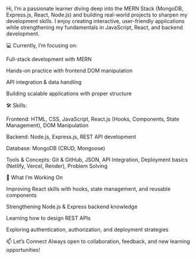 Hi, I’m a passionate learner diving deep into the MERN Stack (MongoDB, Express.js, React, Node.js) and building real-world projects to sharpen my development skills. I enjoy creating interactive, user-friendly applications while strengthening my fundamentals in JavaScript, React, and backend development.

💻 Currently, I’m focusing on:

Full-stack development with MERN

Hands-on practice with frontend DOM manipulation

API integration & data handling

Building scalable applications with proper structure

🛠️ Skills:

Frontend: HTML, CSS, JavaScript, React.js (Hooks, Components, State Management), DOM Manipulation

Backend: Node.js, Express.js, REST API development

Database: MongoDB (CRUD, Mongoose)

Tools & Concepts: Git & GitHub, JSON, API Integration, Deployment basics (Netlify, Vercel, Render), Problem Solving


🌱 What I’m Working On

Improving React skills with hooks, state management, and reusable components

Strengthening Node.js & Express backend knowledge

Learning how to design REST APIs

Exploring authentication, authorization, and deployment strategies

📫 Let’s Connect
Always open to collaboration, feedback, and new learning opportunities!

